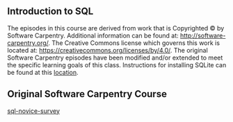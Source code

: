 ## Introduction to SQL

The episodes in this course are derived from work that is Copyrighted © by Software Carpentry.  Additional information can be
found at: http://software-carpentry.org/.  The Creative Commons license which governs this work is located at:
https://creativecommons.org/licenses/by/4.0/.  The original Software Carpentry episodes have been modified and/or extended to meet the specific learning goals of this class.  Instructions for installing SQLite can be found at this [location](http://johnatten.com/2014/12/07/installing-and-using-sqlite-on-windows/).
  
## Original Software Carpentry Course
  [sql-novice-survey](https://github.com/swcarpentry/sql-novice-survey) 

